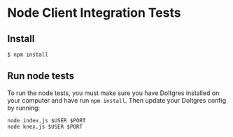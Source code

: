 # Node Client Integration Tests

## Install

```
$ npm install
```

## Run node tests

To run the node tests, you must make sure you have Doltgres installed on your computer and
have run `npm install`. Then update your Doltgres config by running:

```shell
node index.js $USER $PORT
node knex.js $USER $PORT
```
